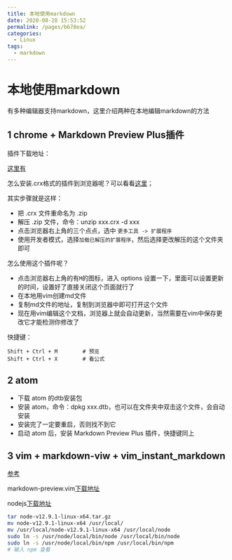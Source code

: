 ```yaml
---
title: 本地使用markdown
date: 2020-08-28 15:53:52
permalink: /pages/b678ea/
categories: 
  - Linux
tags: 
  - markdown
---
```

# 本地使用markdown

有多种编辑器支持markdown，这里介绍两种在本地编辑markdown的方法

## 1 chrome + Markdown Preview Plus插件

插件下载地址：

[这里有](https://www.gugeapps.net/webstore/detail/markdown-preview-plus/febilkbfcbhebfnokafefeacimjdckgl#download)

怎么安装.crx格式的插件到浏览器呢？可以看看[这里](https://www.gugeapps.net/howinstallchrome)；

其实步骤就是这样：

- 把 .crx 文件重命名为 .zip
- 解压 .zip 文件，命令：unzip xxx.crx -d xxx
- 点击浏览器右上角的三个点点，选中 `更多工具 -> 扩展程序`
- 使用开发者模式，选择`加载已解压的扩展程序`，然后选择更改解压的这个文件夹即可

怎么使用这个插件呢？

- 点击浏览器右上角的有`M`的图标，进入 options 设置一下，里面可以设置更新的时间，设置好了直接关闭这个页面就行了
- 在本地用vim创建md文件
- 复制md文件的地址，复制到浏览器中即可打开这个文件
- 现在用vim编辑这个文档，浏览器上就会自动更新，当然需要在vim中保存更改它才能检测你修改了

快捷键：
```
Shift + Ctrl + M        # 预览
Shift + Ctrl + X        # 看公式
```
## 2 atom

- 下载 atom 的dtb安装包
- 安装 atom，命令：dpkg xxx.dtb，也可以在文件夹中双击这个文件，会自动安装
- 安装完了一定要重启，否则找不到它
- 启动 atom 后，安装 Markdown Preview Plus 插件，快捷键同上

## 3 vim + markdown-viw + vim_instant_markdown

[参考](https://yq.aliyun.com/articles/265102)

markdown-preview.vim[下载地址](https://github.com/iamcco/markdown-preview.vim)

nodejs[下载地址](https://mirror.tuna.tsinghua.edu.cn/nodejs-release/v12.9.1/)

```bash
tar node-v12.9.1-linux-x64.tar.gz
mv node-v12.9.1-linux-x64 /usr/local/
mv /usr/local/node-v12.9.1-linux-x64 /usr/local/node
sudo ln -s /usr/node/local/bin/node /usr/local/bin/node
sudo ln -s /usr/node/local/bin/npm /usr/local/bin/npm
# 输入 npm 查看
```
 
 